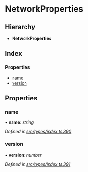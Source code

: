 # NetworkProperties

## Hierarchy

* **NetworkProperties**

## Index

### Properties

* [name](networkproperties.md#name)
* [version](networkproperties.md#version)

## Properties

### name

• **name**: _string_

_Defined in_ [_src/types/index.ts:390_](https://github.com/PolymathNetwork/polymesh-sdk/blob/da32f46a/src/types/index.ts#L390)

### version

• **version**: _number_

_Defined in_ [_src/types/index.ts:391_](https://github.com/PolymathNetwork/polymesh-sdk/blob/da32f46a/src/types/index.ts#L391)

